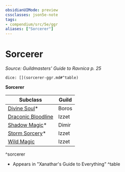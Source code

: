 ```yaml
---
obsidianUIMode: preview
cssclasses: json5e-note
tags:
- compendium/src/5e/ggr
aliases: ["Sorcerer"]
---
```

# Sorcerer
*Source: Guildmasters' Guide to Ravnica p. 25* 

`dice: [](sorcerer-ggr.md#^table)`

**Sorcerer**

| Subclass | Guild |
|----------|-------|
| [Divine Soul](z_compendium/classes/sorcerer-divine-soul-xge.md)* | Boros |
| [Draconic Bloodline](z_compendium/classes/sorcerer-draconic-bloodline.md) | Izzet |
| [Shadow Magic](z_compendium/classes/sorcerer-shadow-magic-xge.md)* | Dimir |
| [Storm Sorcery](z_compendium/classes/sorcerer-storm-sorcery-xge.md)* | Izzet |
| [Wild Magic](z_compendium/classes/sorcerer-wild-magic.md) | Izzet |
^sorcerer

* Appears in "Xanathar's Guide to Everything"
^table